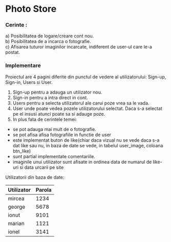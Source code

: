 # Photo Store
### Cerinte : 
a) Posibilitatea de logare/creare cont nou. <br/>
b) Posibilitatea de a incarca o fotografie. <br/>
c) Afisarea tuturor imaginilor incarcate, indiferent de user-ul care le-a postat. <br/>

### Implementare
Proiectul are 4 pagini diferite din punctul de vedere al utilizatorului: Sign-up, Sign-in, Users si User.
1. Sign-up pentru a adauga un utilizator nou.
2. Sign-in pentru a intra direct in cont.
3. Users pentru a selecta utilizatorul ale carui poze vrea sa le vada.
4. User unde poate vedea pozele utilizatorului selectat. Daca s-a selectat pe el insusi atunci poate sa si adauge poze.
5. In plus fata de cerintele temei:
- se pot adauga mai mult de o fotografie. 
- se pot afisa afisa fotografiile in functie de user
- este implementat buton de like(chiar daca vizual nu se vede daca s-a dat like sau nu, in baza de date se vede, in tabelul user_image, 
coloana btn_like)
- sunt partial implementate comentariile.
- imaginile unui utilizator sunt afisate in ordinea data de numarul de like-uri si data urcarii pe site

Utilizatorii din baza de date:

|Utilizator  |Parola|
|------------|------|
|mircea      |1234  |
|george      |5678  |
|ionut       |9101  |
|marian      |1121  |
|ionel       |3141  |

